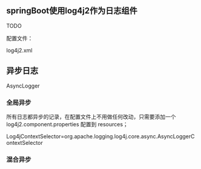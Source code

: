 ## springBoot使用log4j2作为日志组件

TODO

配置文件：

log4j2.xml




## 异步日志


AsyncLogger 


### 全局异步
所有日志都异步的记录，在配置文件上不用做任何改动，只需要添加一个 log4j2.component.properties 配置到 resources；

Log4jContextSelector=org.apache.logging.log4j.core.async.AsyncLoggerContextSelector




### 混合异步


